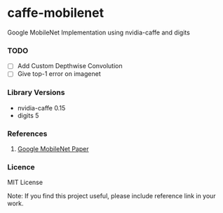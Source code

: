 # caffe-mobilenet
Google MobileNet Implementation using nvidia-caffe and digits


### TODO
- [ ] Add Custom Depthwise Convolution
- [ ] Give top-1 error on imagenet

### Library Versions

- nvidia-caffe 0.15
- digits 5

### References

1) [Google MobileNet Paper](https://arxiv.org/pdf/1704.04861.pdf)


### Licence

MIT License

Note: If you find this project useful, please include reference link in your work.
